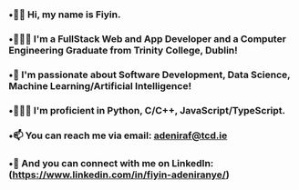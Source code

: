 ### •👋🏾 Hi, my name is Fiyin.
### •👨🏾‍🎓 I'm a FullStack Web and App Developer and a Computer Engineering Graduate from Trinity College, Dublin!
### •🤩 I'm passionate about Software Development, Data Science, Machine Learning/Artificial Intelligence!
### •👨🏾‍💻 I'm proficient in Python, C/C++, JavaScript/TypeScript.
### •📫 You can reach me via email: adeniraf@tcd.ie
### •📲 And you can connect with me on LinkedIn: (https://www.linkedin.com/in/fiyin-adeniranye/)


<!--
**adeniraf/adeniraf** is a ✨ _special_ ✨ repository because its `README.md` (this file) appears on your GitHub profile.

Here are some ideas to get you started:

- 🔭 I’m currently working on ...
- 🌱 I’m currently learning ...
- 👯 I’m looking to collaborate on ...
- 🤔 I’m looking for help with ...
- 💬 Ask me about ...
- 📫 How to reach me: ...
- 😄 Pronouns: ...
- ⚡ Fun fact: ...
-->
